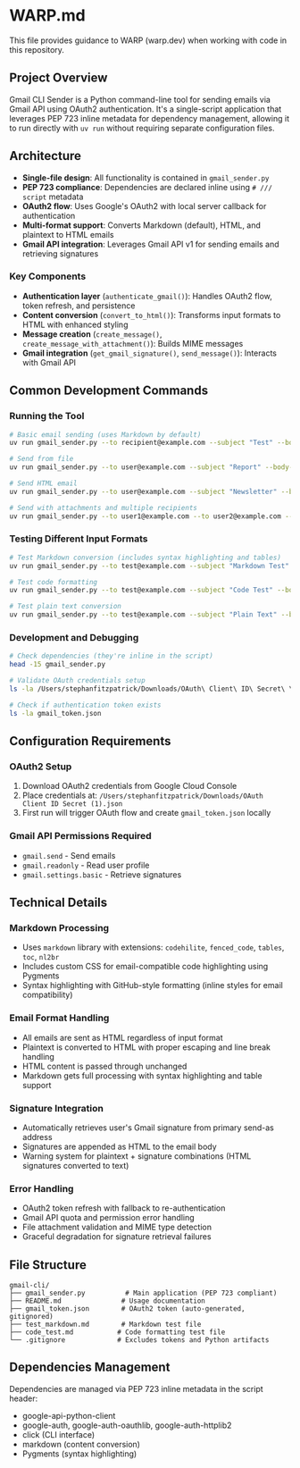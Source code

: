 # WARP.md

This file provides guidance to WARP (warp.dev) when working with code in this repository.

## Project Overview

Gmail CLI Sender is a Python command-line tool for sending emails via Gmail API using OAuth2 authentication. It's a single-script application that leverages PEP 723 inline metadata for dependency management, allowing it to run directly with `uv run` without requiring separate configuration files.

## Architecture

- **Single-file design**: All functionality is contained in `gmail_sender.py`
- **PEP 723 compliance**: Dependencies are declared inline using `# /// script` metadata
- **OAuth2 flow**: Uses Google's OAuth2 with local server callback for authentication
- **Multi-format support**: Converts Markdown (default), HTML, and plaintext to HTML emails
- **Gmail API integration**: Leverages Gmail API v1 for sending emails and retrieving signatures

### Key Components

- **Authentication layer** (`authenticate_gmail()`): Handles OAuth2 flow, token refresh, and persistence
- **Content conversion** (`convert_to_html()`): Transforms input formats to HTML with enhanced styling
- **Message creation** (`create_message()`, `create_message_with_attachment()`): Builds MIME messages
- **Gmail integration** (`get_gmail_signature()`, `send_message()`): Interacts with Gmail API

## Common Development Commands

### Running the Tool
```bash
# Basic email sending (uses Markdown by default)
uv run gmail_sender.py --to recipient@example.com --subject "Test" --body "**Bold** text"

# Send from file
uv run gmail_sender.py --to user@example.com --subject "Report" --body-file report.md

# Send HTML email
uv run gmail_sender.py --to user@example.com --subject "Newsletter" --body-file newsletter.html --input-format html

# Send with attachments and multiple recipients
uv run gmail_sender.py --to user1@example.com --to user2@example.com --cc manager@example.com --subject "Files" --body "See attached" --attachment file1.pdf --attachment file2.txt
```

### Testing Different Input Formats
```bash
# Test Markdown conversion (includes syntax highlighting and tables)
uv run gmail_sender.py --to test@example.com --subject "Markdown Test" --body-file test_markdown.md

# Test code formatting
uv run gmail_sender.py --to test@example.com --subject "Code Test" --body-file code_test.md

# Test plain text conversion
uv run gmail_sender.py --to test@example.com --subject "Plain Text" --body "Simple text" --input-format plaintext
```

### Development and Debugging
```bash
# Check dependencies (they're inline in the script)
head -15 gmail_sender.py

# Validate OAuth credentials setup
ls -la /Users/stephanfitzpatrick/Downloads/OAuth\ Client\ ID\ Secret\ \(1\).json

# Check if authentication token exists
ls -la gmail_token.json
```

## Configuration Requirements

### OAuth2 Setup
1. Download OAuth2 credentials from Google Cloud Console
2. Place credentials at: `/Users/stephanfitzpatrick/Downloads/OAuth Client ID Secret (1).json`
3. First run will trigger OAuth flow and create `gmail_token.json` locally

### Gmail API Permissions Required
- `gmail.send` - Send emails
- `gmail.readonly` - Read user profile  
- `gmail.settings.basic` - Retrieve signatures

## Technical Details

### Markdown Processing
- Uses `markdown` library with extensions: `codehilite`, `fenced_code`, `tables`, `toc`, `nl2br`
- Includes custom CSS for email-compatible code highlighting using Pygments
- Syntax highlighting with GitHub-style formatting (inline styles for email compatibility)

### Email Format Handling
- All emails are sent as HTML regardless of input format
- Plaintext is converted to HTML with proper escaping and line break handling
- HTML content is passed through unchanged
- Markdown gets full processing with syntax highlighting and table support

### Signature Integration
- Automatically retrieves user's Gmail signature from primary send-as address
- Signatures are appended as HTML to the email body
- Warning system for plaintext + signature combinations (HTML signatures converted to text)

### Error Handling
- OAuth2 token refresh with fallback to re-authentication
- Gmail API quota and permission error handling
- File attachment validation and MIME type detection
- Graceful degradation for signature retrieval failures

## File Structure
```
gmail-cli/
├── gmail_sender.py          # Main application (PEP 723 compliant)
├── README.md               # Usage documentation
├── gmail_token.json        # OAuth2 token (auto-generated, gitignored)
├── test_markdown.md        # Markdown test file
├── code_test.md           # Code formatting test file
└── .gitignore             # Excludes tokens and Python artifacts
```

## Dependencies Management
Dependencies are managed via PEP 723 inline metadata in the script header:
- google-api-python-client
- google-auth, google-auth-oauthlib, google-auth-httplib2
- click (CLI interface)
- markdown (content conversion)
- Pygments (syntax highlighting)
